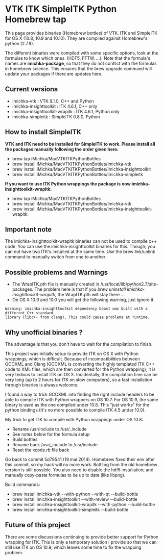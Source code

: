 VTK ITK SimpleITK Python Homebrew tap
=====================================

This page provides binaries (Homebrew bottles) of VTK, ITK and SimpleITK for OS X (10.8, 10.9 and 10.10). They are compiled against Homebrew's python (2.7.8).

The different binaries were compiled with some specific options, look at the formulas to know which ones. (HDF5, FFTW, ...). Note that the formula's names are **imichka-package**, so that they do not conflict with the formulas in homebrew science. This ensures that the brew upgrade command will update your packages if there are updates here.

## Current versions

  - imichka-vtk : VTK 6.1.0, C++ and Python
  - imichka-insighttoolkit : ITK 4.6.1, C++ only
  - imichka-insighttoolkit-wrapitk : ITK 4.6.1, Python only
  - imichka-simpleitk : SimpleITK 0.8.0, Python

## How to install SimpleITK

**VTK and ITK need to be installed for SimpleITK to work. Please install all the packages manually following the order given here:**

  - brew tap iMichka/MacVTKITKPythonBottles
  - brew install iMichka/MacVTKITKPythonBottles/imichka-vtk
  - brew install iMichka/MacVTKITKPythonBottles/imichka-insighttoolkit
  - brew install iMichka/MacVTKITKPythonBottles/imichka-simpleitk

**If you want to use ITK Python wrappings the package is now imichka-insighttoolkit-wrapitk:**

  - brew tap iMichka/MacVTKITKPythonBottles
  - brew install iMichka/MacVTKITKPythonBottles/imichka-vtk
  - brew install iMichka/MacVTKITKPythonBottles/imichka-insighttoolkit-wrapitk

## Important note

The imichka-insighttoolkit-wrapitk binaries can not be used to compile c++ code. You can use the imichka-insighttoolkit binaries for this. Though; you can not have two ITK's installed at the same time. Use the brew link/unlink command to manually switch from one to another.

## Possible problems and Warnings

 - The WrapITK.pth file is manually created in /usr/local/lib/python2.7/site-packages. The problem here is that if you *brew uninstall imichka-insighttoolkit-wrapitk*, the WrapITK.pth will stay there ...
 - On OS X 10.9 and 10.0 you will get the following warning, just ignore it.
```
Warning: imichka-insighttoolkit dependency boost was built with a different C++ standard
library (libc++ from clang). This could cause problems at runtime.
```

## Why unofficial binaries ?

The advantage is that you don't have to wait for the compilation to finish.

This project was initially setup to provide ITK on OS X with Python wrappings; which is difficult. Because of incompatibilities between GCCXML and Clang (GCCXML is converting the highly templated ITK C++ code to XML files, which are then converted for the Python wrapping), it is very tedious to install ITK on OS X.
Incidentally, the compilation time can be very long (up to 2 hours for ITK on slow computers), so a fast installation through binaries is always welcome.

I found a way to trick GCCXML into finding the right include headers to be able to compile ITK with Python wrappers on OS 10.7. For OS 10.9, the same binary is used as the one compiled under 10.8. This "just works" for the python bindings.(It's no more possible to compile ITK 4.5 under 10.9).

My trick to get ITK to compile with Python wrappings under OS 10.8:

  - Rename /usr/include to /usr/_include
  - See notes below for the formula setup
  - Build bottles
  - Rename back /usr/_include to /usr/include
  - Reset the xcode.rb file back

Go back to commit 5d79541 (19 mai 2014).
Homebrew fixed their env after this commit, so my hack will no more work. Bottling from the old homebrew version is still possible.
You also need to disable the hdf5 installation; and manually copy-paste formulas to be up to date (like libpng).

Build commands:

- brew install imichka-vtk --with-python --with-qt --build-bottle
- brew install imichka-insighttoolkit --with-review --build-bottle
- brew install imichka-insighttoolkit-wrapitk --with-python --build-bottle
- brew install imichka-insighttoolkit-simpleitk --build-bottle

## Future of this project

There are some discussions continuing to provide better support for Python wrapping for ITK. This is only a temporary solution I provide so that we can still use ITK on OS 10.9, which leaves some time to fix the wrapping problem.

